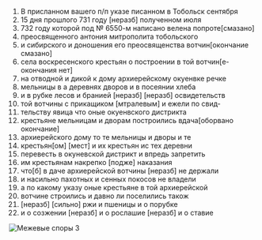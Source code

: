 
1. В присланном вашего п/п указе писанном в Тобольск сентября
2. 15 дня прошлого 731 году [неразб] полученном июля
3. 732 году которой под № 6550-м написано велена попроте[смазано]
4. преосвященного антония митрополита тобольского
5. и сибирского и доношения его преосвященства вотчин[окончание смазано]
6. села воскресенского крестьян о построении в той вотчин[е- окончания нет]
7. на отводной и дикой к дому архиерейскому окуенвке речке
8. мельницы в а деревнях дворов и в посеянии хлеба
9. и в рубке лесов и бранией [неразб] [неразб] освидетельств
10. той вотчины с прикащиком [мтралевым] и ежели по свид-
11. тельству явица что оные окуенвского дистрикта
12. крестьяне мельницам и дворам построились вдача[оборвано окончание]
13. архиерейского дому то те мельницы и дворы и те
14. крестьян[ом] [мест] и их крестьян ис тех деревни
15. перевесть в окуневской дистрикт и впредь запретить
16. им крестьянам накрепко [подже] наказания
17. что[б] в даче архиерейской вотчины [неразб] не держали
18. и насильно пахотных и сенных покосов не владели
19. а по какому указу оные крестьяне в той архиерейской
20. вотчине строились и давно ли поселились також
21. [неразб] [сильно] ржи и пшеницы и о порубке
22. и о созжении [неразб] и о рослашие [неразб] и о ставие

![Межевые споры 3](%D0%9C%D0%B5%D0%B6%20%D1%81%D0%BF%D0%BE%D1%80%D1%8B%20003.jpg?raw=true)
